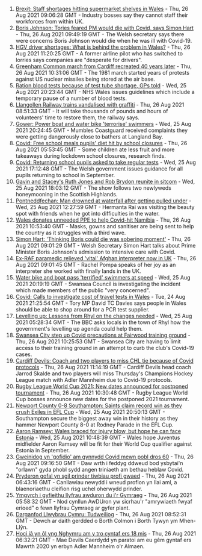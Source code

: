 1. [Brexit: Staff shortages hitting supermarket shelves in Wales](https://www.bbc.co.uk/news/uk-wales-58336771?at_medium=RSS&at_campaign=KARANGA) - Thu, 26 Aug 2021 09:06:28 GMT - Industry bosses say they cannot staff their workforces from within UK.
2. [Boris Johnson: Tories feared PM would die with Covid, says Simon Hart](https://www.bbc.co.uk/news/uk-wales-politics-58332311?at_medium=RSS&at_campaign=KARANGA) - Thu, 26 Aug 2021 09:49:19 GMT - The Welsh secretary says there were concerns Boris Johnson would die when he was ill with Covid-19.
3. [HGV driver shortages: What is behind the problem in Wales?](https://www.bbc.co.uk/news/uk-wales-58334091?at_medium=RSS&at_campaign=KARANGA) - Thu, 26 Aug 2021 11:20:25 GMT - A former airline pilot who has switched to lorries says companies are "desperate for drivers".
4. [Greenham Common march from Cardiff recreated 40 years later](https://www.bbc.co.uk/news/uk-wales-58339545?at_medium=RSS&at_campaign=KARANGA) - Thu, 26 Aug 2021 10:31:06 GMT - The 1981 march started years of protests against US nuclear missiles being stored at the air base.
5. [Ration blood tests because of test tube shortage, GPs told](https://www.bbc.co.uk/news/uk-wales-58334413?at_medium=RSS&at_campaign=KARANGA) - Wed, 25 Aug 2021 20:23:44 GMT - NHS Wales issues guidelines which include a temporary pause of a number of blood tests.
6. [Llangollen Railway trains vandalised with graffiti](https://www.bbc.co.uk/news/uk-wales-58339546?at_medium=RSS&at_campaign=KARANGA) - Thu, 26 Aug 2021 08:51:33 GMT - It will take thousands of pounds and hours of volunteers' time to restore them, the railway says.
7. [Gower: Power boat and water bike 'terrorise' swimmers](https://www.bbc.co.uk/news/uk-wales-58333455?at_medium=RSS&at_campaign=KARANGA) - Wed, 25 Aug 2021 20:24:45 GMT - Mumbles Coastguard received complaints they were getting dangerously close to bathers at Langland Bay.
8. [Covid: Free school meals pupils' diet hit by school closures](https://www.bbc.co.uk/news/uk-wales-58332312?at_medium=RSS&at_campaign=KARANGA) - Thu, 26 Aug 2021 05:53:45 GMT - Some children ate less fruit and more takeaways during lockdown school closures, research finds.
9. [Covid: Returning school pupils asked to take regular tests](https://www.bbc.co.uk/news/uk-wales-58335099?at_medium=RSS&at_campaign=KARANGA) - Wed, 25 Aug 2021 17:12:48 GMT - The Welsh government issues guidance for all pupils returning to school in September.
10. [Gavin and Stacey's Ruth Jones and Rob Brydon reunite in sitcom](https://www.bbc.co.uk/news/uk-wales-58336176?at_medium=RSS&at_campaign=KARANGA) - Wed, 25 Aug 2021 18:03:12 GMT - The show follows two newlyweds honeymooning in the Scottish Highlands.
11. [Pontneddfechan: Man drowned at waterfall after getting pulled under](https://www.bbc.co.uk/news/uk-wales-58327545?at_medium=RSS&at_campaign=KARANGA) - Wed, 25 Aug 2021 12:27:59 GMT - Hermanta Rai was visiting the beauty spot with friends when he got into difficulties in the water.
12. [Wales donates unneeded PPE to help Covid-hit Namibia](https://www.bbc.co.uk/news/uk-wales-58341479?at_medium=RSS&at_campaign=KARANGA) - Thu, 26 Aug 2021 10:53:40 GMT - Masks, gowns and sanitiser are being sent to help the country as it struggles with a third wave.
13. [Simon Hart: 'Thinking Boris could die was sobering moment'](https://www.bbc.co.uk/news/uk-wales-politics-58336171?at_medium=RSS&at_campaign=KARANGA) - Thu, 26 Aug 2021 09:01:29 GMT - Welsh Secretary Simon Hart talks about Prime Minister Boris Johnson's admission to intensive care with Covid.
14. [Ex-RAF paramedic relieved 'vital' Afghan interpreter now in UK](https://www.bbc.co.uk/news/uk-wales-58336775?at_medium=RSS&at_campaign=KARANGA) - Thu, 26 Aug 2021 09:01:45 GMT - Rachel Pompa speaks of her joy as an interpreter she worked with finally lands in the UK.
15. [Water bike and boat pass 'terrified' swimmers at speed](https://www.bbc.co.uk/news/uk-wales-58336982?at_medium=RSS&at_campaign=KARANGA) - Wed, 25 Aug 2021 20:19:19 GMT - Swansea Council is investigating the incident which made members of the public "very concerned".
16. [Covid: Calls to investigate cost of travel tests in Wales](https://www.bbc.co.uk/news/uk-wales-58319791?at_medium=RSS&at_campaign=KARANGA) - Tue, 24 Aug 2021 21:25:54 GMT - Tory MP David TC Davies says people in Wales should be able to shop around for a PCR test supplier.
17. [Levelling up: Lessons from Rhyl on the changes needed](https://www.bbc.co.uk/news/uk-58287122?at_medium=RSS&at_campaign=KARANGA) - Wed, 25 Aug 2021 05:28:34 GMT - The BBC asks locals in the town of Rhyl how the government's levelling up agenda could help them.
18. [Swansea City step up Covid precautions at Fairwood training ground](https://www.bbc.co.uk/sport/football/58342057?at_medium=RSS&at_campaign=KARANGA) - Thu, 26 Aug 2021 10:25:53 GMT - Swansea City are having to limit access to their training ground in an attempt to curb the club's Covid-19 cases.
19. [Cardiff Devils: Coach and two players to miss CHL tie because of Covid protocols](https://www.bbc.co.uk/sport/ice-hockey/58341928?at_medium=RSS&at_campaign=KARANGA) - Thu, 26 Aug 2021 11:14:19 GMT - Cardiff Devils head coach Jarrod Skalde and two players will miss Thursday's Champions Hockey League match with Adler Mannheim due to Covid-19 protocols.
20. [Rugby League World Cup 2021: New dates announced for postponed tournament](https://www.bbc.co.uk/sport/rugby-league/58339345?at_medium=RSS&at_campaign=KARANGA) - Thu, 26 Aug 2021 10:30:48 GMT - Rugby League World Cup bosses announce new dates for the postponed 2021 tournament.
21. [Newport County 0-8 Southampton: Saints claim record win as they crush Exiles in EFL Cup](https://www.bbc.co.uk/sport/football/58239578?at_medium=RSS&at_campaign=KARANGA) - Wed, 25 Aug 2021 20:50:13 GMT - Southampton secure the biggest away win in their history as they hammer Newport County 8-0 at Rodney Parade in the EFL Cup.
22. [Aaron Ramsey: Wales braced for injury blow, but hope he can face Estonia](https://www.bbc.co.uk/sport/football/58322476?at_medium=RSS&at_campaign=KARANGA) - Wed, 25 Aug 2021 10:48:39 GMT - Wales hope Juventus midfielder Aaron Ramsey will be fit for their World Cup qualifier against Estonia in September.
23. [Gweinidog yn 'gofidio' am gynnydd Covid mewn pobl dros 60](https://www.bbc.co.uk/newyddion/58341653?at_medium=RSS&at_campaign=KARANGA) - Thu, 26 Aug 2021 09:16:50 GMT - Daw wrth i feddyg ddweud bod ysbytai'n "orlawn" gyda phobl sydd angen triniaeth am bethau heblaw Covid.
24. [Pryderon gofal yn sgil prinder tiwbiau profi gwaed](https://www.bbc.co.uk/newyddion/58332500?at_medium=RSS&at_campaign=KARANGA) - Thu, 26 Aug 2021 06:43:16 GMT - Canllawiau newydd i wneud profion yn llai aml, a blaenoriaethu cleifion risg uchel oherwydd prinder.
25. [Ymgyrch i gyfieithu llyfrau awduron du i'r Gymraeg](https://www.bbc.co.uk/newyddion/58333864?at_medium=RSS&at_campaign=KARANGA) - Thu, 26 Aug 2021 05:58:32 GMT - Nod cynllun AwDUron yw sicrhau'r "amrywiaeth fwyaf erioed" o fewn llyfrau Cymraeg ar gyfer plant.
26. [Darganfod Llwybrau Cymru: Tudweiliog](https://www.bbc.co.uk/newyddion/58272197?at_medium=RSS&at_campaign=KARANGA) - Thu, 26 Aug 2021 08:52:31 GMT - Dewch ar daith gerdded o Borth Colmon i Borth Tywyn ym Mhen-Llŷn.
27. [Hoci iâ yn ôl yng Nghymru am y tro cyntaf ers 18 mis](https://www.bbc.co.uk/newyddion/58311169?at_medium=RSS&at_campaign=KARANGA) - Thu, 26 Aug 2021 06:32:21 GMT - Mae Devils Caerdydd yn paratoi am eu gêm gyntaf ers Mawrth 2020 yn erbyn Adler Mannheim o'r Almaen.
